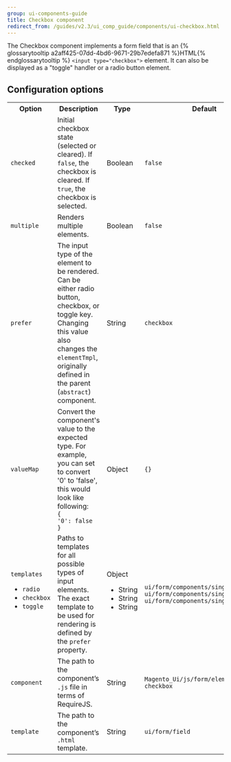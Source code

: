 ```yaml
---
group: ui-components-guide
title: Checkbox component
redirect_from: /guides/v2.3/ui_comp_guide/components/ui-checkbox.html
---
```


The Checkbox component implements a form field that is an {% glossarytooltip a2aff425-07dd-4bd6-9671-29b7edefa871 %}HTML{% endglossarytooltip %} `<input type="checkbox">` element. It can also be displayed as a "toggle" handler or a radio button element.

## Configuration options

<table>
  <tr>
    <th>Option </th>
    <th>Description</th>
    <th>Type</th>
    <th>Default</th>
  </tr>
  <tr>
    <td><code>checked</code></td>
    <td>Initial checkbox state (selected or cleared). If <code>false</code>, the checkbox is cleared. If <code>true</code>, the checkbox is selected.</td>
    <td>Boolean</td>
    <td><code>false</code></td>
  </tr>
  <tr>
    <td><code>multiple</code></td>
    <td>Renders multiple elements.</td>
    <td>Boolean</td>
    <td><code>false</code></td>
  </tr>
  <tr>
    <td><code>prefer</code></td>
    <td>The input type of the element to be rendered. Can be either radio button, checkbox, or toggle key. Changing this value also changes the <code>elementTmpl</code>, originally defined in the parent (<code>abstract</code>) component.</td>
    <td>String</td>
    <td><code>checkbox</code></td>
  </tr>
  <tr>
    <td><code>valueMap</code></td>
    <td>Convert the component's value to the expected type. For example, you can set to convert '0' to 'false', this would look like following:<code><br />{<br />'0': false<br />}</code></td>
    <td>Object</td>
    <td><code>{}</code></td>
  </tr>
  <tr>
    <td><code>templates</code>
<ul>
<li><code>radio</code></li>
<li><code>checkbox</code></li>
<li><code>toggle</code></li>
</ul>
</td>
    <td>Paths to templates for all possible types of input elements. The exact template to be used for rendering is defined by the <code>prefer</code> property.</td>
    <td>Object<ul><li>String</li><li>String</li><li>String</li></ul></td>
    <td><code>ui/form/components/single/radio<br />ui/form/components/single/checkbox<br />ui/form/components/single/switcher</code></td>
  </tr>
  <tr>
    <td><code>component</code></td>
    <td>The path to the component’s <code>.js</code> file in terms of RequireJS.</td>
    <td>String</td>
    <td><code>Magento_Ui/js/form/element/single-checkbox</code></td>
  </tr>
  <tr>
    <td><code>template</code></td>
    <td>The path to the component’s <code>.html</code> template.</td>
    <td>String</td>
    <td><code>ui/form/field</code></td>
  </tr>
</table>

